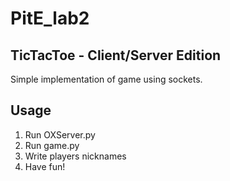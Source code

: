 # PitE_lab2

## TicTacToe - Client/Server Edition
Simple implementation of game using sockets.

## Usage
1. Run OXServer.py
2. Run game.py
3. Write players nicknames
4. Have fun!
